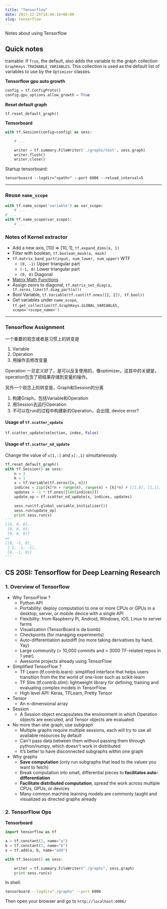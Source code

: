 ```yaml
---
title: "Tensorflow"
date: 2017-12-25T14:46:16+08:00
slug: tensorflow
---
```


Notes about using Tensorflow

## Quick notes

trainable: If `True`, the default, also adds the variable to the graph collection `GraphKeys.TRAINABLE_VARIABLES`. This collection is used as the default list of variables to use by the `Optimizer` classes.

**Tensorflow gpu auto growth**

``` py
config = tf.ConfigProto()
config.gpu_options.allow_growth = True
```

**Reset default graph**

`tf.reset_default_graph()`

**Tensorboard**

``` py
with tf.Session(config=config) as sess:

    # ...

    writer = tf.summary.FileWriter('./graphs/test', sess.graph)
    writer.flush()
    writer.close()
```

Startup tensorboard:

`tensorboasrd --logdir="<path>" --port 6006 --reload_interval=5`

<!--more-->
---

### Reuse `name_scope`

``` py
with tf.name_scope('variable') as var_scope:
    # ...
# ...
with tf.name_scope(var_scope):
    # ...

```

### Notes of Kernel extractor

- Add a new axis, [10] => [10, 1], `tf.expand_dims(a, 1)`
- Filter with boolean, `tf.boolean_mask(a, mask)`
- `tf.matrix_band_part(input, num_lower, num_upper)` WTF
    - `(0, -1)` Upper triangular part
    - `(-1, 0)` Lower triangular part
    - `(0, 0)` Diagonal
- [Matrix Math Functions](https://www.tensorflow.org/versions/r0.12/api_docs/python/math_ops/matrix_math_functions)
- Assign zeors to diagonal, `tf.matrix_set_diag(a, tf.zeros_like(tf.diag_part(a)))`
- Bool Variable, `tf.Variable(tf.cast(tf.ones([2, 2]), tf.bool))`
- Get variables under `name_scope`, `tf.get_collection(tf.GraphKeys.GLOBAL_VARIABLES, scope='<scope_name>')`

---

### Tensorflow Assignment

一个重要的观念或者是习惯上的转变是

1. Variable
1. Operation
1. 用操作去修改变量

Operation 一旦定义好了，是可以反复使用的，像optimizer。这其中的关键是，operation包含了把结果存储到变量的操作。

另外一个观念上的转变是，Graph和Session的分离

1. 构建Graph，包括Variable和Operation
1. 用Session去运行Operation
1. 不可以在run的过程中构建新的Operation，会出错, device error?

#### Usage of `tf.scatter_update`

``` py
tf.scatter_update(selection, index, False)
```

#### Usage of `tf.scatter_nd_update`

Change the value of `x[1,:]` and `x[:,1]` simultaneously.

``` py
tf.reset_default_graph()
with tf.Session() as sess:
    n = 3
    k = 1
    x = tf.Variable(tf.zeros([n, n]))
    indices = zip([k]*n + range(n), range(n) + [k]*n) # [[1,0], [1,1], ...]
    updates = -1 * tf.ones([len(indices)])
    update_op = tf.scatter_nd_update(x, indices, updates)

    sess.run(tf.global_variable_initializer())
    sess.run(update_op)
    print sess.run(x)
'''
[[0, 0, 0],
 [0, 0, 0],
 [0, 0, 0]]
=>
[[0, -1, 0],
 [-1, -1, -1],
 [0, -1, 0]]
'''
```

## CS 20SI: Tensorflow for Deep Learning Research

### 1. Overview of Tensorflow

- Why TensorFlow ?
    - Python API
    - Portability: deploy computation to one or more CPUs or GPUs in a desktop, server, or mobile device with a single API
    - Flexibility: from Raspberry Pi, Android, Windows, iOS, Linux to server farms
    - Visualization (TensorBoard is da bomb)
    - Checkpoints (for managing experiments)
    - Auto-differentiation autodiff (no more taking derivatives by hand. Yay)
    - Large community (> 10,000 commits and > 3000 TF-related repos in 1 year)
    - Awesome projects already using TensorFlow
- Simplified TensorFlow ?
    - TF Learn (tf.contrib.learn): simplified interface that helps users transition from the the world of one-liner such as scikit-learn
    - TF Slim (tf.contrib.slim): lightweight library for defining, training and evaluating complex models in TensorFlow.
    - High level API: Keras, TFLearn, Pretty Tensor
- Tensor
    - An n-dimensional array
- Session
    - A Session object encapsulates the environment in which Operation objects are executed, and Tensor objects are evaluated.
- No more than one graph, use subgraph
    - Multiple graphs require multiple sessions, each will try to use all available resources by default
    - Can't pass data between them without passing them through python/numpy, which doesn't work in distributed
    - It’s better to have disconnected subgraphs within one graph
- Why graphs
    - **Save computation** (only run subgraphs that lead to the values you want to fetch)
    - Break computation into small, differential pieces to **facilitates auto-differentiation**
    - **Facilitate distributed computation**, spread the work across multiple CPUs, GPUs, or devices
    - Many common machine learning models are commonly taught and visualized as directed graphs already

### 2. TensorFlow Ops

**Tensorboard**

``` py
import tensorflow as tf

a = tf.constant(2, name="a")
b = tf.constant(3, name="b")
x = tf.add(a, b, name="add")

with tf.Session() as sess:

    writer = tf.summary.FileWriter("./graphs", sess.graph)
    print sess.run(x)
```

In shell:

``` sh
tensorboard --logdir="./graphs" --port 6006
```

Then open your browser and go to `http://localhost:6006/`


